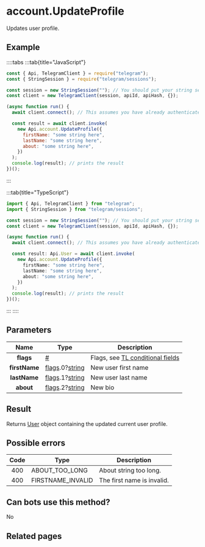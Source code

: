# account.UpdateProfile

Updates user profile.

## Example

::::tabs
:::tab{title="JavaScript"}

```js
const { Api, TelegramClient } = require("telegram");
const { StringSession } = require("telegram/sessions");

const session = new StringSession(""); // You should put your string session here
const client = new TelegramClient(session, apiId, apiHash, {});

(async function run() {
  await client.connect(); // This assumes you have already authenticated with .start()

  const result = await client.invoke(
    new Api.account.UpdateProfile({
      firstName: "some string here",
      lastName: "some string here",
      about: "some string here",
    })
  );
  console.log(result); // prints the result
})();
```

:::

:::tab{title="TypeScript"}

```ts
import { Api, TelegramClient } from "telegram";
import { StringSession } from "telegram/sessions";

const session = new StringSession(""); // You should put your string session here
const client = new TelegramClient(session, apiId, apiHash, {});

(async function run() {
  await client.connect(); // This assumes you have already authenticated with .start()

  const result: Api.User = await client.invoke(
    new Api.account.UpdateProfile({
      firstName: "some string here",
      lastName: "some string here",
      about: "some string here",
    })
  );
  console.log(result); // prints the result
})();
```

:::
::::

## Parameters

|     Name      | Type                                                                                                                           | Description                                                                                             |
| :-----------: | ------------------------------------------------------------------------------------------------------------------------------ | ------------------------------------------------------------------------------------------------------- |
|   **flags**   | [#](https://core.telegram.org/type/%23)                                                                                        | Flags, see [TL conditional fields](https://core.telegram.org/mtproto/TL-combinators#conditional-fields) |
| **firstName** | [flags](https://core.telegram.org/mtproto/TL-combinators#conditional-fields).0?[string](https://core.telegram.org/type/string) | New user first name                                                                                     |
| **lastName**  | [flags](https://core.telegram.org/mtproto/TL-combinators#conditional-fields).1?[string](https://core.telegram.org/type/string) | New user last name                                                                                      |
|   **about**   | [flags](https://core.telegram.org/mtproto/TL-combinators#conditional-fields).2?[string](https://core.telegram.org/type/string) | New bio                                                                                                 |

## Result

Returns [User](https://core.telegram.org/type/User) object containing the updated current user profile.

## Possible errors

| Code | Type              | Description                |
| :--: | ----------------- | -------------------------- |
| 400  | ABOUT_TOO_LONG    | About string too long.     |
| 400  | FIRSTNAME_INVALID | The first name is invalid. |

## Can bots use this method?

No

## Related pages
